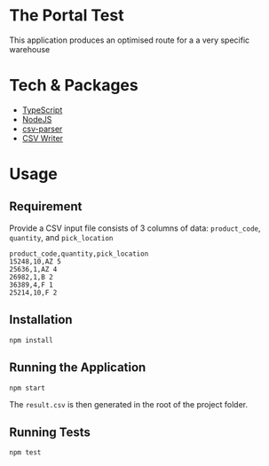 # The Portal Test

This application produces an optimised route for a a very specific warehouse

# Tech & Packages

- [TypeScript](https://www.typescriptlang.org/)
- [NodeJS](https://nodejs.org/en)
- [csv-parser](https://www.npmjs.com/package/csv-parser)
- [CSV Writer](https://www.npmjs.com/package/csv-writer)

# Usage

## Requirement

Provide a CSV input file consists of 3 columns of data: `product_code`, `quantity`, and `pick_location`

    product_code,quantity,pick_location
    15248,10,AZ 5
    25636,1,AZ 4
    26982,1,B 2
    36389,4,F 1
    25214,10,F 2

## Installation

    npm install

## Running the Application

    npm start

The `result.csv` is then generated in the root of the project folder.

## Running Tests

    npm test
